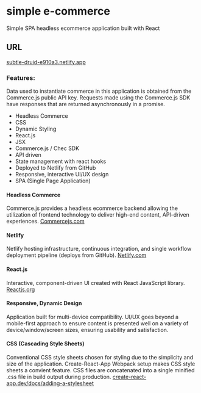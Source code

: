 # simple e-commerce

Simple SPA headless ecommerce application built with React

## URL

[subtle-druid-e910a3.netlify.app](https://app.netlify.com/sites/subtle-druid-e910a3/overview)

### Features:

Data used to instantiate commerce in this application is obtained from the Commerce.js public API key. Requests made using the Commerce.js SDK have responses that are returned asynchronously in a promise.

- Headless Commerce
- CSS
- Dynamic Styling
- React.js
- JSX
- Commerce.js / Chec SDK
- API driven
- State management with react hooks
- Deployed to Netlify from GitHub
- Responsive, interactive UI/UX design
- SPA (Single Page Application)

#### Headless Commerce

Commerce.js provides a headless ecommerce backend allowing the utilization of frontend technology to deliver high-end content, API-driven experiences. [Commercejs.com](https://commercejs.com/)

#### Netlify

Netlify hosting infrastructure, continuous integration, and single workflow deployment pipeline (deploys from GitHub). [Netlify.com](https://www.netlify.com/)

#### React.js

Interactive, component-driven UI created with React JavaScript library. [Reactjs.org](https://reactjs.org/)

#### Responsive, Dynamic Design

Application built for multi-device compatibility. UI/UX goes beyond a mobile-first approach to ensure content is presented well on a variety of device/window/screen sizes, ensuring usability and satisfaction.

#### CSS (Cascading Style Sheets)

Conventional CSS style sheets chosen for styling due to the simplicity and size of the application. Create-React-App Webpack setup makes CSS style sheets a convient feature. CSS files are concatenated into a single minified .css file in build output during production. [create-react-app.dev/docs/adding-a-stylesheet](https://create-react-app.dev/docs/adding-a-stylesheet)
